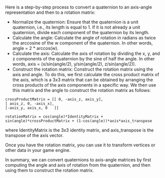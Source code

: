 Here is a step-by-step process to convert a quaternion to an axis-angle representation and then to a rotation matrix:
* Normalize the quaternion: Ensure that the quaternion is a unit quaternion, i.e., its length is equal to 1. If it is not already a unit quaternion, divide each component of the quaternion by its length.
* Calculate the angle: Calculate the angle of rotation in radians as twice the arccosine of the w component of the quaternion. In other words, angle = 2 * arccos(w).
* Calculate the axis: Calculate the axis of rotation by dividing the x, y, and z components of the quaternion by the sine of half the angle. In other words, axis = (x/sin(angle/2), y/sin(angle/2), z/sin(angle/2)).
* Construct the rotation matrix: Construct the rotation matrix using the axis and angle. To do this, we first calculate the cross product matrix of the axis, which is a 3x3 matrix that can be obtained by arranging the cross products of the axis components in a specific way. We then use this matrix and the angle to construct the rotation matrix as follows:

```
crossProductMatrix = [[ 0, -axis_z, axis_y],
[ axis_z, 0, -axis_x],
[-axis_y, axis_x, 0   ]]

rotationMatrix = cos(angle)*IdentityMatrix + sin(angle)*crossProductMatrix + (1-cos(angle))*axis*axis_transpose
```

where IdentityMatrix is the 3x3 identity matrix, and axis_transpose is the transpose of the axis vector.

Once you have the rotation matrix, you can use it to transform vertices or other data in your game engine.

In summary, we can convert quaternions to axis-angle matrices by first computing the angle and axis of rotation from the quaternion, and then using them to construct the rotation matrix.
